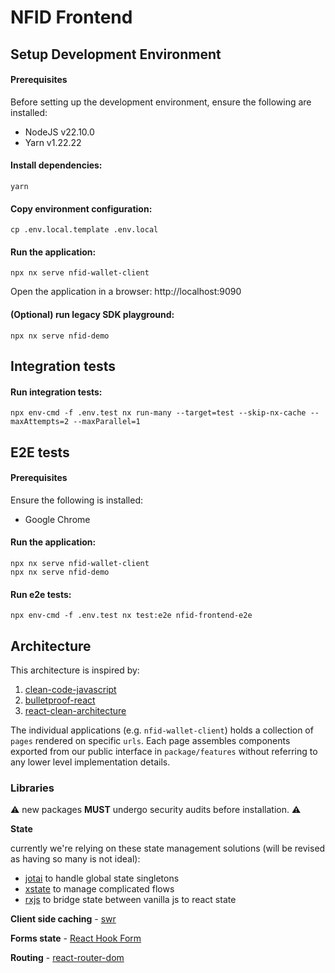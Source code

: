 # NFID Frontend

## Setup Development Environment

#### Prerequisites

Before setting up the development environment, ensure the following are installed:
- NodeJS v22.10.0
- Yarn v1.22.22

#### Install dependencies:
```
yarn
```

#### Copy environment configuration:
```
cp .env.local.template .env.local
```

#### Run the application:
```
npx nx serve nfid-wallet-client
```

Open the application in a browser: http://localhost:9090

#### (Optional) run legacy SDK playground:
```
npx nx serve nfid-demo
```

## Integration tests

#### Run integration tests:
```
npx env-cmd -f .env.test nx run-many --target=test --skip-nx-cache --maxAttempts=2 --maxParallel=1
```

## E2E tests

#### Prerequisites

Ensure the following is installed:
- Google Chrome

#### Run the application:
```
npx nx serve nfid-wallet-client
npx nx serve nfid-demo
```

#### Run e2e tests:
```
npx env-cmd -f .env.test nx test:e2e nfid-frontend-e2e
```

## Architecture

This architecture is inspired by:

1. [clean-code-javascript](https://github.com/ryanmcdermott/clean-code-javascript)
2. [bulletproof-react](https://github.com/alan2207/bulletproof-react/)
3. [react-clean-architecture](https://github.com/eduardomoroni/react-clean-architecture)

The individual applications (e.g. `nfid-wallet-client`) holds a collection of `pages` rendered on specific `urls`. Each page assembles components exported from our public interface in `package/features` without referring to any lower level implementation details.

### Libraries

⚠️ new packages **MUST** undergo security audits before installation. ⚠️

**State**

currently we're relying on these state management solutions (will be revised as having so many is not ideal):

- [jotai](https://jotai.org/) to handle global state singletons
- [xstate](https://xstate.js.org/) to manage complicated flows
- [rxjs](https://rxjs.dev/) to bridge state between vanilla js to react state

**Client side caching** - [swr](https://swr.vercel.app/)

**Forms state** - [React Hook Form](https://react-hook-form.com/)

**Routing** - [react-router-dom](https://reactrouter.com/en/main)
